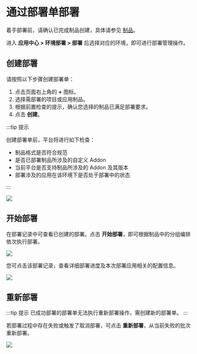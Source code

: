 # 通过部署单部署

着手部署前，请确认已完成制品创建，具体请参见 [制品](./release.html)。  

进入 **应用中心 > 环境部署 > 部署** 后选择对应的环境，即可进行部署管理操作。

## 创建部署

请按照以下步骤创建部署单：

1. 点击页面右上角的 **+** 图标。
1. 选择需部署的项目或应用制品。
2. 根据前置检查的提示，确认您选择的制品已满足部署要求。
3. 点击 **创建**。

:::tip 提示 

创建部署单前，平台将进行如下检查：

* 制品格式是否符合规范
* 是否已部署制品所涉及的自定义 Addon
* 当前平台是否支持制品所涉及的 Addon 及其版本
* 部署涉及的应用在该环境下是否处于部署中的状态

:::

![](http://terminus-paas.oss-cn-hangzhou.aliyuncs.com/paas-doc/2022/02/28/e5140066-dcbf-440c-86d4-2e8a3a2393e6.png)

## 开始部署

在部署记录中可查看已创建的部署。点击 **开始部署**，即可根据制品中的分组编排依次执行部署。

![](http://terminus-paas.oss-cn-hangzhou.aliyuncs.com/paas-doc/2022/02/28/a19f3d1d-9ca6-43f3-82ad-817c62cc30df.png)

您可点击该部署记录，查看详细部署进度及本次部署应用相关的配置信息。

![](http://terminus-paas.oss-cn-hangzhou.aliyuncs.com/paas-doc/2022/02/28/147d9172-7266-44c5-903f-02756b5d839b.png)

## 重新部署

:::tip 提示 
已成功部署的部署单无法执行重新部署操作，需创建新的部署单。
:::

若部署过程中存在失败或触发了取消部署，可点击 **重新部署**，从当前失败的批次重新部署。

![](http://terminus-paas.oss-cn-hangzhou.aliyuncs.com/paas-doc/2022/02/28/f21c698a-fd90-4a5e-a89e-b012074f2a21.png)

